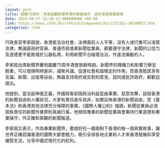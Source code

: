 ```yaml
---
layout: post
title: 國慶75周年｜李家超籲新聞界秉持專業操守　說好香港真實故事
date: 2024-09-27 15:30:17.000000000 +08:00
link: https://news.rthk.hk/rthk/ch/component/k2/1772321-20240927.htm
categories: rthk
---
```


行政長官李家超說，香港是法治社會，法律面前人人平等，沒有人或行業可以凌駕法律，無論是政府官員、普通市民或者新聞從業員，都要遵守法律，新聞的公信力及道德更不能敗壞於公器私用，利用新聞平台破壞法治，作違法煽動的人。

李家超出席新聞界慶祝國慶75周年酒會致辭時說，新聞界的傳播力和影響力舉足輕重，可以發揮明辨是非、凝聚共識，促進社會和諧穩定的作用，而香港居民享有言論、新聞、出版等自由，無論支持政府或反對的意見、認同或批評政府，都歡迎提出。

他提到，當法庭伸張正義，外國政客卻因政治利益歪曲事實、惡意攻擊，詆毀香港的新聞自由和人權狀況，大家有責任直斥其非，如實反映香港的新聞自由，受《基本法》和香港其他法律充分保障的事實。《國際人權公約》強調，新聞從業員必須按負責任的新聞作業原則真誠行事，他相信專業的新聞從業員會秉持行業道德和專業操守，作正確和客觀的新聞報道。

李家超又表示，作為專業新聞界，要說好在一國兩制下香港的每一個真實故事，讓世界正確認識香港的國際大都會魅力，吸引全球各地企業和人才來香港發展和享受優質生活，分享中國式現代化的紅利。
